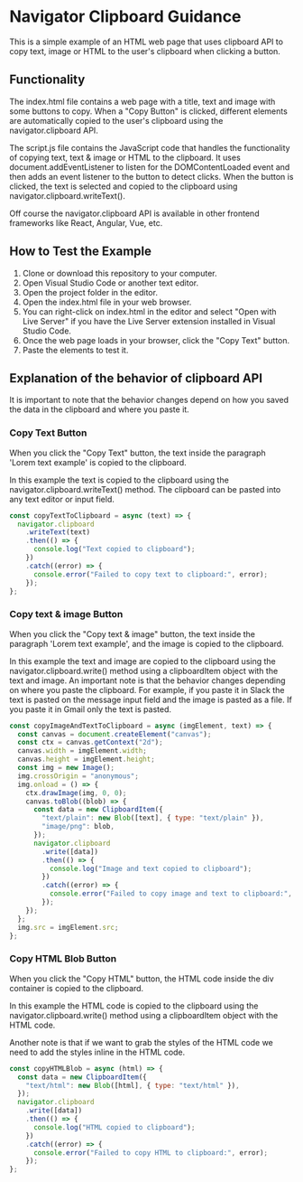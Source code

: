 # Navigator Clipboard Guidance

This is a simple example of an HTML web page that uses clipboard API to copy text, image or HTML to the user's clipboard when clicking a button.

## Functionality

The index.html file contains a web page with a title, text and image with some buttons to copy. When a "Copy Button" is clicked, different elements are automatically copied to the user's clipboard using the navigator.clipboard API.

The script.js file contains the JavaScript code that handles the functionality of copying text, text & image or HTML to the clipboard. It uses document.addEventListener to listen for the DOMContentLoaded event and then adds an event listener to the button to detect clicks. When the button is clicked, the text is selected and copied to the clipboard using navigator.clipboard.writeText().

Off course the navigator.clipboard API is available in other frontend frameworks like React, Angular, Vue, etc.

## How to Test the Example

1. Clone or download this repository to your computer.
2. Open Visual Studio Code or another text editor.
3. Open the project folder in the editor.
4. Open the index.html file in your web browser.
5. You can right-click on index.html in the editor and select "Open with Live Server" if you have the Live Server extension installed in Visual Studio Code.
6. Once the web page loads in your browser, click the "Copy Text" button.
7. Paste the elements to test it.

## Explanation of the behavior of clipboard API

It is important to note that the behavior changes depend on how you saved the data in the clipboard and where you paste it.

### Copy Text Button

When you click the "Copy Text" button, the text inside the paragraph 'Lorem text example' is copied to the clipboard.

In this example the text is copied to the clipboard using the navigator.clipboard.writeText() method.
The clipboard can be pasted into any text editor or input field.

```javascript
const copyTextToClipboard = async (text) => {
  navigator.clipboard
    .writeText(text)
    .then(() => {
      console.log("Text copied to clipboard");
    })
    .catch((error) => {
      console.error("Failed to copy text to clipboard:", error);
    });
};
```

### Copy text & image Button

When you click the "Copy text & image" button, the text inside the paragraph 'Lorem text example', and the image is copied to the clipboard.

In this example the text and image are copied to the clipboard using the navigator.clipboard.write() method using a clipboardItem object with the text and image.
An important note is that the behavior changes depending on where you paste the clipboard. For example, if you paste it in Slack the text is pasted on the message input field and the image is pasted as a file. If you paste it in Gmail only the text is pasted.

```javascript
const copyImageAndTextToClipboard = async (imgElement, text) => {
  const canvas = document.createElement("canvas");
  const ctx = canvas.getContext("2d");
  canvas.width = imgElement.width;
  canvas.height = imgElement.height;
  const img = new Image();
  img.crossOrigin = "anonymous";
  img.onload = () => {
    ctx.drawImage(img, 0, 0);
    canvas.toBlob((blob) => {
      const data = new ClipboardItem({
        "text/plain": new Blob([text], { type: "text/plain" }),
        "image/png": blob,
      });
      navigator.clipboard
        .write([data])
        .then(() => {
          console.log("Image and text copied to clipboard");
        })
        .catch((error) => {
          console.error("Failed to copy image and text to clipboard:", error);
        });
    });
  };
  img.src = imgElement.src;
};
```

### Copy HTML Blob Button

When you click the "Copy HTML" button, the HTML code inside the div container is copied to the clipboard.

In this example the HTML code is copied to the clipboard using the navigator.clipboard.write() method using a clipboardItem object with the HTML code.

Another note is that if we want to grab the styles of the HTML code we need to add the styles inline in the HTML code.

```javascript
const copyHTMLBlob = async (html) => {
  const data = new ClipboardItem({
    "text/html": new Blob([html], { type: "text/html" }),
  });
  navigator.clipboard
    .write([data])
    .then(() => {
      console.log("HTML copied to clipboard");
    })
    .catch((error) => {
      console.error("Failed to copy HTML to clipboard:", error);
    });
};
```
